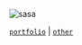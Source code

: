 ![sasa](https://github.com/leenrd/leenrd/assets/103997539/382ee856-2caa-4fdc-a4b4-920a02c52263)

[`portfolio`](https://leenard.) | [`other`](https://leenard.tech)
